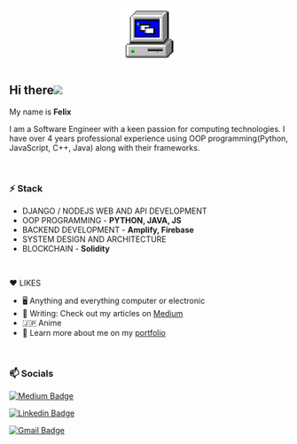 
<div style="text-align:center">
<img align="center" width="20%" alt="PC GIF" src="https://github.com/TheDudeThatCode/TheDudeThatCode/blob/master/Assets/PC.gif" />
</div>

<br>

## Hi there<img src="https://github.com/TheDudeThatCode/TheDudeThatCode/blob/master/Assets/Hi.gif" width="29px"> 

My name is **Felix**

I am a Software Engineer with a keen passion for computing technologies. I have over 4 years professional experience using OOP programming(Python, JavaScript, C++, Java) along with their frameworks.

<br>

### ⚡ Stack

- DJANGO / NODEJS WEB AND API DEVELOPMENT
- OOP PROGRAMMING - **PYTHON, JAVA, JS**
- BACKEND DEVELOPMENT - **Amplify, Firebase**
- SYSTEM DESIGN AND ARCHITECTURE
- BLOCKCHAIN - **Solidity**

<br>

❤️ LIKES
- 🖥 Anything and everything computer or electronic
- 📝 Writing: Check out my articles on [Medium](https://whyweru.medium.com/)
- 🇯🇵 Anime
- 🔎 Learn more about me on my [portfolio](https://felixwaweru.github.io/who-am-i)

<br>

###  📫 Socials

 [![Medium Badge](https://img.shields.io/badge/Whyweru-12100E?style=for-the-badge&logo=medium&logoColor=white
)](https://whyweru.medium.com/)

[![Linkedin Badge](https://img.shields.io/badge/FelixWaweru-0077B5?style=for-the-badge&logo=linkedin&logoColor=white
)](https://www.linkedin.com/in/felix-waweru-07a314a5/)

[![Gmail Badge](https://img.shields.io/badge/Wawerufelixprojects-D14836?style=for-the-badge&logo=gmail&logoColor=white
)](mailto:wawerufelixprojects@gmail.com)




